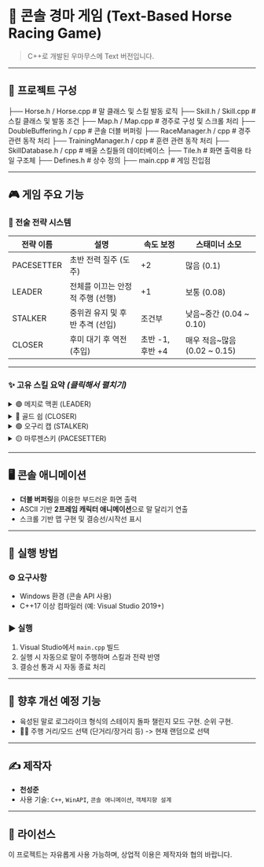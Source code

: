 # 🏇 콘솔 경마 게임 (Text-Based Horse Racing Game)

> C++로 개발된 우마무스메 Text 버전입니다.

---

## 📂 프로젝트 구성

├── Horse.h / Horse.cpp # 말 클래스 및 스킬 발동 로직
├── Skill.h / Skill.cpp # 스킬 클래스 및 발동 조건
├── Map.h / Map.cpp # 경주로 구성 및 스크롤 처리
├── DoubleBuffering.h / cpp # 콘솔 더블 버퍼링
├── RaceManager.h / cpp # 경주 관련 동작 처리
├── TrainingManager.h / cpp # 훈련 관련 동작 처리
├── SkillDatabase.h / cpp # 배울 스킬들의 데이터베이스
├── Tile.h # 화면 출력용 타일 구조체
├── Defines.h # 상수 정의
├── main.cpp # 게임 진입점

---

## 🎮 게임 주요 기능

### 🧠 전술 전략 시스템

| 전략 이름     | 설명                           | 속도 보정 | 스태미너 소모 |
|---------------|--------------------------------|-----------|----------------|
| PACESETTER    | 초반 전력 질주 (도주)            | +2        | 많음 (0.1)     |
| LEADER        | 전체를 이끄는 안정적 주행 (선행) | +1        | 보통 (0.08)     |
| STALKER       | 중위권 유지 및 후반 추격 (선입)  | 조건부    | 낮음~중간 (0.04 ~ 0.10) |
| CLOSER        | 후미 대기 후 역전 (추입)          | 초반 -1, 후반 +4 | 매우 적음~많음 (0.02 ~ 0.15) |

---

### ✨ 고유 스킬 요약 _(클릭해서 펼치기)_

<details>
<summary>🟣 메지로 맥퀸 (LEADER)</summary>

- **존귀한 사명을 완수하기 위하여**  
  → 후반 체력 > 33%일 때 발동
- **스태미너 킵**  
  → 체력 회복  
- **속도 유지**  
  → 안정적인 속도 주행

</details>

<details>
<summary>🔴 골드 쉽 (CLOSER)</summary>

- **불침함, 출항!!**  
  → 중반(40~70%) 선두가 아닐 때 발동
- **추격**  
  → 저확률 속도 상승  
- **후방 대기**  
  → 후반 스태미너 유지

</details>

<details>
<summary>🟢 오구리 캡 (STALKER)</summary>

- **승리의 고동**  
  → 후반 확률적으로 속도 상승
- **속도 가속**  
  → 지속적 속도 유지  
- **영양 보급**  
  → 장거리 체력 회복

</details>

<details>
<summary>🟡 마루젠스키 (PACESETTER)</summary>

- **홍염 기어/LP1211-M**  
  → 후반 리딩 시 확률적으로 속도 상승
- **앞장서기**  
  → 체력 소량 회복, 속도 약간 상승
- **기어 시프트**  
  → 속도 소폭 상승

</details>

---

## 🖥️ 콘솔 애니메이션

- **더블 버퍼링**을 이용한 부드러운 화면 출력
- ASCII 기반 **2프레임 캐릭터 애니메이션**으로 말 달리기 연출
- 스크롤 기반 맵 구현 및 결승선/시작선 표시

---

## 🧪 실행 방법

### ⚙️ 요구사항

- Windows 환경 (콘솔 API 사용)
- C++17 이상 컴파일러 (예: Visual Studio 2019+)

### ▶️ 실행

1. Visual Studio에서 `main.cpp` 빌드
2. 실행 시 자동으로 말이 주행하며 스킬과 전략 반영
3. 결승선 통과 시 자동 종료 처리

---

## 🔮 향후 개선 예정 기능
- 육성된 말로 로그라이크 형식의 스테이지 돌파 챌린지 모드 구현. 순위 구현.
- 🏃‍♂️ 주행 거리/모드 선택 (단거리/장거리 등) -> 현재 랜덤으로 선택

---

## ✍️ 제작자

- **천성준**
- 사용 기술: `C++`, `WinAPI`, `콘솔 애니메이션`, `객체지향 설계`

---

## 📜 라이선스

이 프로젝트는 자유롭게 사용 가능하며, 상업적 이용은 제작자와 협의 바랍니다.
